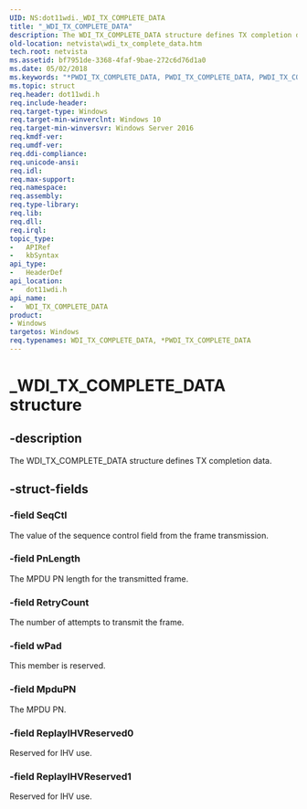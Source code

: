 ```yaml
---
UID: NS:dot11wdi._WDI_TX_COMPLETE_DATA
title: "_WDI_TX_COMPLETE_DATA"
description: The WDI_TX_COMPLETE_DATA structure defines TX completion data.
old-location: netvista\wdi_tx_complete_data.htm
tech.root: netvista
ms.assetid: bf7951de-3368-4faf-9bae-272c6d76d1a0
ms.date: 05/02/2018
ms.keywords: "*PWDI_TX_COMPLETE_DATA, PWDI_TX_COMPLETE_DATA, PWDI_TX_COMPLETE_DATA structure pointer [Network Drivers Starting with Windows Vista], WDI_TX_COMPLETE_DATA, WDI_TX_COMPLETE_DATA structure [Network Drivers Starting with Windows Vista], _WDI_TX_COMPLETE_DATA, dot11wdi/PWDI_TX_COMPLETE_DATA, dot11wdi/WDI_TX_COMPLETE_DATA, netvista.wdi_tx_complete_data, netvista.wifi_tx_complete_data"
ms.topic: struct
req.header: dot11wdi.h
req.include-header: 
req.target-type: Windows
req.target-min-winverclnt: Windows 10
req.target-min-winversvr: Windows Server 2016
req.kmdf-ver: 
req.umdf-ver: 
req.ddi-compliance: 
req.unicode-ansi: 
req.idl: 
req.max-support: 
req.namespace: 
req.assembly: 
req.type-library: 
req.lib: 
req.dll: 
req.irql: 
topic_type:
-	APIRef
-	kbSyntax
api_type:
-	HeaderDef
api_location:
-	dot11wdi.h
api_name:
-	WDI_TX_COMPLETE_DATA
product:
- Windows
targetos: Windows
req.typenames: WDI_TX_COMPLETE_DATA, *PWDI_TX_COMPLETE_DATA
---
```


# _WDI_TX_COMPLETE_DATA structure


## -description


The WDI_TX_COMPLETE_DATA structure defines TX completion data.


## -struct-fields




### -field SeqCtl

The value of the sequence control field from the frame transmission.


### -field PnLength

The MPDU PN length for the transmitted frame.


### -field RetryCount

The number of attempts to transmit the frame.


### -field wPad

This member is reserved.


### -field MpduPN

The MPDU PN.


### -field ReplayIHVReserved0

Reserved for IHV use.


### -field ReplayIHVReserved1

Reserved for IHV use.

